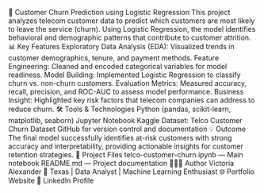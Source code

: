 🧠 Customer Churn Prediction using Logistic Regression
This project analyzes telecom customer data to predict which customers are most likely to leave the service (churn).
Using Logistic Regression, the model identifies behavioral and demographic patterns that contribute to customer attrition.
📊 Key Features
Exploratory Data Analysis (EDA): Visualized trends in customer demographics, tenure, and payment methods.
Feature Engineering: Cleaned and encoded categorical variables for model readiness.
Model Building: Implemented Logistic Regression to classify churn vs. non-churn customers.
Evaluation Metrics: Measured accuracy, recall, precision, and ROC-AUC to assess model performance.
Business Insight: Highlighted key risk factors that telecom companies can address to reduce churn.
🛠️ Tools & Technologies
Python (pandas, scikit-learn, matplotlib, seaborn)
Jupyter Notebook
Kaggle Dataset: Telco Customer Churn Dataset
GitHub for version control and documentation
💡 Outcome
The final model successfully identifies at-risk customers with strong accuracy and interpretability, providing actionable insights for customer retention strategies.
📁 Project Files
telco-customer-churn.ipynb — Main notebook
README.md — Project documentation
👩🏽‍💻 Author
Victoria Alexander
📍 Texas | Data Analyst | Machine Learning Enthusiast
🌐 Portfolio Website
💼 LinkedIn Profile
